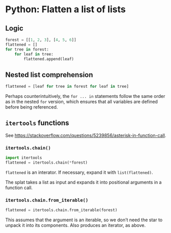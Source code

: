 # Python: Flatten a list of lists

## Logic

```python
forest = [[1, 2, 3], [4, 5, 6]]
flattened = []
for tree in forest:
	for leaf in tree:
		flattened.append(leaf)
```

## Nested list comprehension

```python
flattened = [leaf for tree in forest for leaf in tree]
```

Perhaps counterintuitively, the `for ... in` statements follow the same order as in the nested `for` version, which ensures that all variables are defined before being referenced.

## `itertools` functions

See <https://stackoverflow.com/questions/5239856/asterisk-in-function-call>.

### `itertools.chain()`

```python
import itertools
flattened = itertools.chain(*forest)
```

`flattened` is an interator. If necessary, expand it with `list(flattened)`.

The splat takes a list as input and expands it into positional arguments in a function call.

### `itertools.chain.from_iterable()`

```python
flattened = itertools.chain.from_iterable(forest)
```

This assumes that the argument is an iterable, so we don’t need the star to unpack it into its components. Also produces an iterator, as above.

